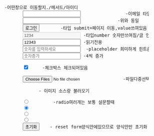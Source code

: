 <pre><form action="/login" method="get" id="formform">     -어떤창으로 이동할지./메서드/아이디
            <input type="email" name="id">                 -이메일 타입/url표시위해 name=id
            <input type="password" name="pw">              -위와 동일
            <input type="submit" value="로그인">        -타입 submit=페이지 이동,value쓰여있음 
            <input type="number" value="1234" disabled > -타입number 숫자만쓰여짐/글 안써짐
            <input type="number" value="12343"  readonly> -읽기전용
            <input type="number" placeholder="숫자를 입력하세요">  -placeholder 희미하게 힌트줌
            <input type="number" placeholder="숫자증가" step="4" > -4씩 증가
           
            <input type="checkbox" checked>     -체크박스 체크되어있음

            <input type="file" multiple>        -파일다중선택

            <input type="image" src="../" alt="">      - 이미지 소스랑 불러오기

            <input type="radio" name="radio1">         -radio여러개는 보통 설문할때
            <input type="radio" name="radio1" checked>
            <input type="radio" name="radio1">
            <input type="radio" name="radio1">
            <input type="reset" value="초기화">    - reset form양식안에있으므로 양식안만 초기화

        </form></pre>